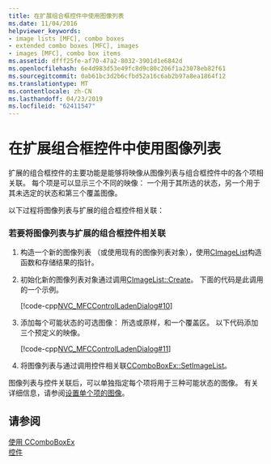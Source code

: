 ```yaml
---
title: 在扩展组合框控件中使用图像列表
ms.date: 11/04/2016
helpviewer_keywords:
- image lists [MFC], combo boxes
- extended combo boxes [MFC], images
- images [MFC], combo box items
ms.assetid: dfff25fe-af70-47a2-8032-3901d1e6842d
ms.openlocfilehash: 6e4d983d53e49fc8d9c80c206f1a23078eb82f61
ms.sourcegitcommit: 0ab61bc3d2b6cfbd52a16c6ab2b97a8ea1864f12
ms.translationtype: MT
ms.contentlocale: zh-CN
ms.lasthandoff: 04/23/2019
ms.locfileid: "62411547"
---
```

# <a name="using-image-lists-in-an-extended-combo-box-control"></a>在扩展组合框控件中使用图像列表

扩展的组合框控件的主要功能是能够将映像从图像列表与组合框控件中的各个项相关联。 每个项是可以显示三个不同的映像： 一个用于其所选的状态，另一个用于其未选定的状态和第三个覆盖图像。

以下过程将图像列表与扩展的组合框控件相关联：

### <a name="to-associate-an-image-list-with-an-extended-combo-box-control"></a>若要将图像列表与扩展的组合框控件相关联

1. 构造一个新的图像列表 （或使用现有的图像列表对象），使用[CImageList](../mfc/reference/cimagelist-class.md)构造函数和存储结果的指针。

1. 初始化新的图像列表对象通过调用[CImageList::Create](../mfc/reference/cimagelist-class.md#create)。 下面的代码是此调用的一个示例。

   [!code-cpp[NVC_MFCControlLadenDialog#10](../mfc/codesnippet/cpp/using-image-lists-in-an-extended-combo-box-control_1.cpp)]

1. 添加每个可能状态的可选图像： 所选或原样，和一个覆盖区。 以下代码添加三个预定义的映像。

   [!code-cpp[NVC_MFCControlLadenDialog#11](../mfc/codesnippet/cpp/using-image-lists-in-an-extended-combo-box-control_2.cpp)]

1. 将图像列表与通过调用控件相关联[CComboBoxEx::SetImageList](../mfc/reference/ccomboboxex-class.md#setimagelist)。

图像列表与控件关联后，可以单独指定每个项将用于三种可能状态的图像。 有关详细信息，请参阅[设置单个项的图像](../mfc/setting-the-images-for-an-individual-item.md)。

## <a name="see-also"></a>请参阅

[使用 CComboBoxEx](../mfc/using-ccomboboxex.md)<br/>
[控件](../mfc/controls-mfc.md)
